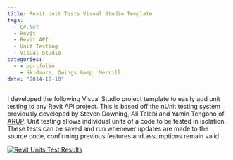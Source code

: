 ```yaml
---
title: Revit Unit Tests Visual Studio Template
tags:
  - C#.Net
  - Revit
  - Revit API
  - Unit Testing
  - Visual Studio
categories:
  - - portfolio
    - Skidmore, Owings &amp; Merrill
date: "2014-12-10"
---
```


I developed the following Visual Studio project template to easily add unit testing to any Revit API project. This is based off the nUnit testing system previously developed by Steven Downing, Ali Talebi and Yamin Tengono of [ARUP](http://thebuildingcoder.typepad.com/blog/2013/07/revit-add-in-unit-testing.html). Unit testing allows individual units of a code to be tested in isolation. These tests can be saved and run whenever updates are made to the source code, confirming previous features and assumptions remain valid.

[![Revit Units Test Results](http://www.ericanastas.com/wp-content/uploads/2015/07/Revit-Units-Test-Results-636x586.png)](Revit-Units-Test-Results.png)
